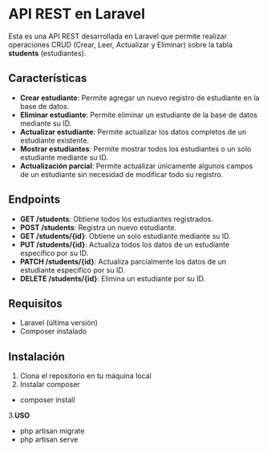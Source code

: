 # API REST en Laravel

Esta es una API REST desarrollada en Laravel que permite realizar operaciones CRUD (Crear, Leer, Actualizar y Eliminar) sobre la tabla **students** (estudiantes).

## Características

- **Crear estudiante**: Permite agregar un nuevo registro de estudiante en la base de datos.
- **Eliminar estudiante**: Permite eliminar un estudiante de la base de datos mediante su ID.
- **Actualizar estudiante**: Permite actualizar los datos completos de un estudiante existente.
- **Mostrar estudiantes**: Permite mostrar todos los estudiantes o un solo estudiante mediante su ID.
- **Actualización parcial**: Permite actualizar únicamente algunos campos de un estudiante sin necesidad de modificar todo su registro.

## Endpoints

- **GET /students**: Obtiene todos los estudiantes registrados.
- **POST /students**: Registra un nuevo estudiante.
- **GET /students/{id}**: Obtiene un solo estudiante mediante su ID.
- **PUT /students/{id}**: Actualiza todos los datos de un estudiante específico por su ID.
- **PATCH /students/{id}**: Actualiza parcialmente los datos de un estudiante específico por su ID.
- **DELETE /students/{id}**: Elimina un estudiante por su ID.

## Requisitos

- Laravel (última versión)
- Composer instalado

## Instalación

1. Clona el repositorio en tu máquina local
2. Instalar composer
- composer install

3.**USO**
- php artisan migrate
- php artisan serve

